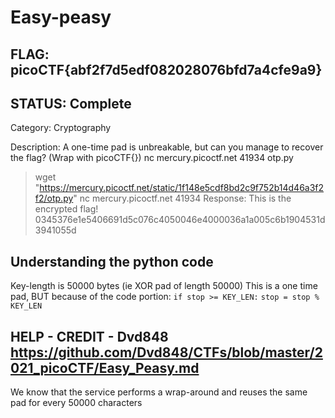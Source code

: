 # Easy-peasy

## FLAG: picoCTF{abf2f7d5edf082028076bfd7a4cfe9a9}

## STATUS: Complete

Category: Cryptography

Description: A one-time pad is unbreakable, but can you manage to recover the flag? (Wrap with picoCTF{}) nc mercury.picoctf.net 41934 otp.py

> wget "https://mercury.picoctf.net/static/1f148e5cdf8bd2c9f752b14d46a3f2f2/otp.py"
> nc mercury.picoctf.net 41934
Response: This is the encrypted flag! 0345376e1e5406691d5c076c4050046e4000036a1a005c6b1904531d3941055d

## Understanding the python code

Key-length is 50000 bytes (ie XOR pad of length 50000)
This is a one time pad, BUT because of the code portion:
`if stop >= KEY_LEN:`
`stop = stop % KEY_LEN`

## HELP - CREDIT - Dvd848 <https://github.com/Dvd848/CTFs/blob/master/2021_picoCTF/Easy_Peasy.md>

We know that the service performs a wrap-around and reuses the same pad for every 50000 characters
